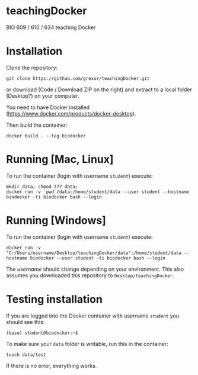 # teachingDocker

BIO 609 / 610 / 634 teaching Docker

# Installation

Clone the repository:

`git clone https://github.com/grexor/teachingDocker.git`

or download (Code / Download ZIP on the right) and extract to a local folder (Desktop?) on your computer.

You need to have Docker installed (https://www.docker.com/products/docker-desktop).

Then build the container:

```
docker build . --tag biodocker
```

# Running [Mac, Linux]

To run the container (login with username `student`) execute:

```
mkdir data; chmod 777 data;
docker run -v `pwd`/data:/home/student/data --user student --hostname biodocker -ti biodocker bash --login
```

# Running [Windows]

To run the container (login with username `student`) execute:

```
docker run -v "C:/Users/username/Desktop/teachingDocker/data":/home/student/data --hostname biodocker --user student -ti biodocker bash --login
```

The *username* should change depending on your environment. This also assumes you downloaded this repository to `Desktop/teachingDocker`.

# Testing installation

If you are logged into the Docker container with username `student` you should see this:

`(base) student@biodocker:~$`

To make sure your `data` folder is writable, run this in the container:

`touch data/test`

If there is no error, everything works.

